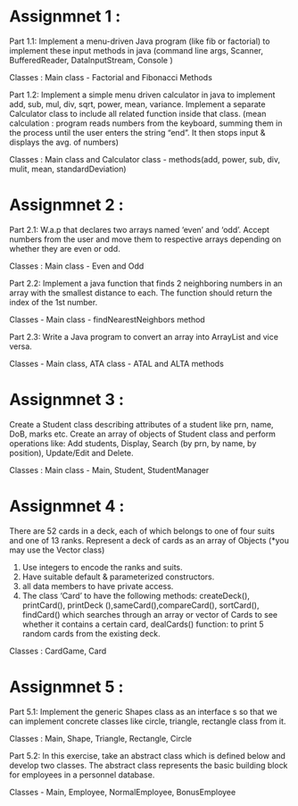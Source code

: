 # Assignmnet 1 : 
Part 1.1: Implement a menu-driven Java program (like fib or factorial) to
implement these input methods in java (command line args, Scanner,
BufferedReader, DataInputStream, Console )

Classes : Main class - Factorial and Fibonacci Methods

Part 1.2: Implement a simple menu driven calculator in java to implement
add, sub, mul, div, sqrt, power, mean, variance. Implement a separate
Calculator class to include all related function inside that class. (mean
calculation : program reads numbers from the keyboard, summing them in
the process until the user enters the string “end”. It then stops input &
displays the avg. of numbers)

Classes : Main class and Calculator class - methods(add, power, sub, div, mulit, mean, standardDeviation)

# Assignmnet 2 :
Part 2.1: W.a.p that declares two arrays named ‘even’ and ‘odd’. Accept
numbers from the user and move them to respective arrays depending on
whether they are even or odd.

Classes : Main class - Even and Odd

Part 2.2: Implement a java function that finds 2 neighboring numbers in an
array with the smallest distance to each. The function should return the
index of the 1st number.

Classes - Main class - findNearestNeighbors method

Part 2.3: Write a Java program to convert an array into ArrayList and vice
versa.

Classes - Main class, ATA class - ATAL and ALTA methods

# Assignmnet 3 : 
Create a Student class describing attributes of a student like prn, name, DoB, marks etc. Create an array of objects of Student class and perform operations like: Add students, Display, Search (by prn, by name, by position), Update/Edit and Delete. 

Classes : Main class - Main, Student, StudentManager

# Assignmnet 4 : 
There are 52 cards in a deck, each of which belongs to one of four suits and one of 13 ranks. Represent a deck of cards as an array of
Objects (*you may use the Vector class)
1.  Use integers to encode the ranks and suits.
2.  Have suitable default & parameterized constructors.
3.  all data members to have private access.
4.  The class ‘Card’ to have the following methods:
createDeck(), printCard(), printDeck (),sameCard(),compareCard(), sortCard(), findCard() which searches through an array or vector of Cards to see whether it contains a certain card, dealCards() function: to print 5 random cards from the existing deck.

Classes : CardGame, Card

# Assignmnet 5 :
Part 5.1: Implement the generic Shapes class as an interface s so that we can implement concrete classes like circle, triangle, rectangle class from it.

Classes : Main, Shape, Triangle, Rectangle, Circle

Part 5.2: In this exercise, take an abstract class which is defined below and develop two classes. The abstract class represents the basic building block for employees in a personnel database.

Classes - Main, Employee, NormalEmployee, BonusEmployee


